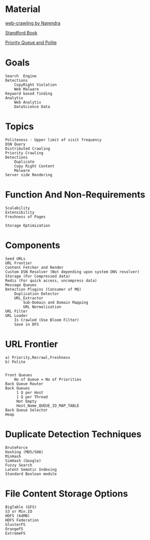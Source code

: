 
# Material

[web-crawling by Narendra](https://www.youtube.com/watch?v=BKZxZwUgL3Y)

[Standford Book](https://nlp.stanford.edu/IR-book/html/htmledition/web-crawling-and-indexes-1.html)

[Priority Queue and Polite](https://nlp.stanford.edu/IR-book/html/htmledition/the-url-frontier-1.html)


# Goals
    Search  Engine
    Detections
        CopyRight Violation 
        Web Malware
    Keyword based finding
    Analytix
        Web Analytix
        DataScience Data
# Topics
    Politeness - Upper limit of visit frequency
    DSN Query
    Distributed Crawling
    Priority Crawling
    Detections
        Duplicate
        Copy Right Content
        Malware
    Server side Rendering
# Function And Non-Requirements
    Scalability
    Extensibility
    Freshness of Pages

    Storage Optimization

# Components
    Seed URLs
    URL Frontier
    Content Fetcher and Render
    Custom DSN Resolver (Not depending upon system DNS resolver)
    Storage (For Compressed data)
    Redis (For quick access, uncompress data)
    Message Queues 
    Detection Plugins (Consumer of MQ)
        Duplication Detector
        URL_Extractor
            Sub-Domain and Domain Mapping
            URL Normalization
    URL Filter
    URL Loader
        Is Crawled (Use Bloom Filter)
        Save in DFS

# URL Frontier
    a) Priority,Recrawl,Freshness
    b) Polite


    Front Queues
        No of Queue = No of Priorities
    Back Queue Router
    Back Queues
         1 Q per Host
         1 Q per Thread
         Not Empty
         Host_Name_QUEUE_ID_MAP_TABLE
    Back Queue Selector
    Heap

# Duplicate Detection Techniques

    BruteForce
    Hashing (MD5/SHA)
    MinHash
    SimHash (Google)
    Fuzzy Search
    Latent Sematic Indexing
    Standard Boolean module

# File Content Storage Options

    BigTable (GFS)
    S3 or Min.IO
    HDFS (64MB)
    HDFS Federation
    GlusterFS
    OrangeFS
    ExtremeFS
    






    


